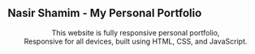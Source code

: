 <div align="center">

  <h2 align="left">Nasir Shamim - My Personal Portfolio</h2>

  This website is fully responsive personal portfolio, <br />Responsive for all devices, built using HTML, CSS, and JavaScript.

</div>

